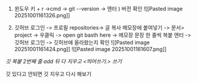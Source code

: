 1) 윈도우 키 + r ->cmd -> git --version -> 엔터 ) 버전 확인
![[Pasted image 20251001161326.png]]

2) 깃허브 로그인 -> 프로필 repositories-> 글 복사 메모장에 붙여넣기 -> 문서> project -> 우클릭 -> open git basth here -> 메모장 문장 한 줄씩 복붙 엔터 -> 깃허브 로그인 -> 깃허브에 올라왔는지 확인
![[Pasted image 20251001161424.png]]
![[Pasted image 20251001161607.png]]

*깃 복붙 2번째 줄  add 뒤 다 지우고 <띄어쓰기.> 쓰기*

깃 있다고 안되면  깃 지우고 다시 해보기